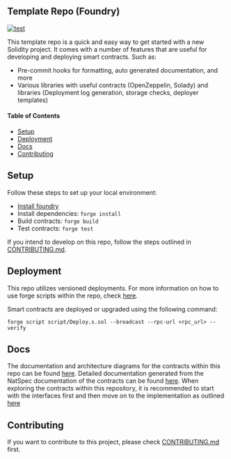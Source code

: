 ## Template Repo (Foundry)

[![test](https://github.com/Dargon789/Uniswap-foundry-template/actions/workflows/test.yaml/badge.svg?branch=main)](https://github.com/Dargon789/Uniswap-foundry-template/actions/workflows/test.yaml)

This template repo is a quick and easy way to get started with a new Solidity project. It comes with a number of features that are useful for developing and deploying smart contracts. Such as:

- Pre-commit hooks for formatting, auto generated documentation, and more
- Various libraries with useful contracts (OpenZeppelin, Solady) and libraries (Deployment log generation, storage checks, deployer templates)

#### Table of Contents

- [Setup](#setup)
- [Deployment](#deployment)
- [Docs](#docs)
- [Contributing](#contributing)

## Setup

Follow these steps to set up your local environment:

- [Install foundry](https://book.getfoundry.sh/getting-started/installation)
- Install dependencies: `forge install`
- Build contracts: `forge build`
- Test contracts: `forge test`

If you intend to develop on this repo, follow the steps outlined in [CONTRIBUTING.md](CONTRIBUTING.md#install).

## Deployment

This repo utilizes versioned deployments. For more information on how to use forge scripts within the repo, check [here](CONTRIBUTING.md#deployment).

Smart contracts are deployed or upgraded using the following command:

```shell
forge script script/Deploy.s.sol --broadcast --rpc-url <rpc_url> --verify
```

## Docs

The documentation and architecture diagrams for the contracts within this repo can be found [here](docs/).
Detailed documentation generated from the NatSpec documentation of the contracts can be found [here](docs/autogen/src/src/).
When exploring the contracts within this repository, it is recommended to start with the interfaces first and then move on to the implementation as outlined [here](CONTRIBUTING.md#natspec--comments)

## Contributing

If you want to contribute to this project, please check [CONTRIBUTING.md](CONTRIBUTING.md) first.
